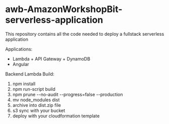 # awb-AmazonWorkshopBit-serverless-application
This repository contains all the code needed to deploy a fullstack serverless application

Applications:
- Lambda + API Gateway + DynamoDB
- Angular


Backend Lambda Build:
1) npm install
2) npm run-script build
3) npm prune --no-audit --progress=false --production
4) mv node_modules dist
5) archive into dist.zip file
6) s3 sync with your bucket
7) deploy with your cloudformation template